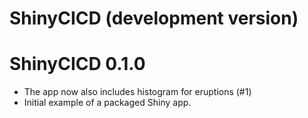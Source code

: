 # ShinyCICD (development version)

# ShinyCICD 0.1.0

* The app now also includes histogram for eruptions (#1)
* Initial example of a packaged Shiny app.
